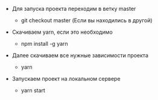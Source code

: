 * Для запуска проекта переходим в ветку master 
    - git checkout master (Если вы находились в другой)

* Скачиваем yarn, если это необходимо
    - npm install -g yarn

* Далее скачиваем все нужные зависимости проекта
    - yarn

* Запускаем проект на локальном сервере
    - yarn start